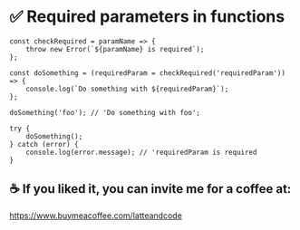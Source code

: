 # ✅ Required parameters in functions

```
const checkRequired = paramName => {
    throw new Error(`${paramName} is required`);
};

const doSomething = (requiredParam = checkRequired('requiredParam')) => {
    console.log(`Do something with ${requiredParam}`);
};

doSomething('foo'); // 'Do something with foo';

try {
    doSomething();
} catch (error) {
    console.log(error.message); // 'requiredParam is required
}
``` 

## ☕️ If you liked it, you can invite me for a coffee at:

https://www.buymeacoffee.com/latteandcode